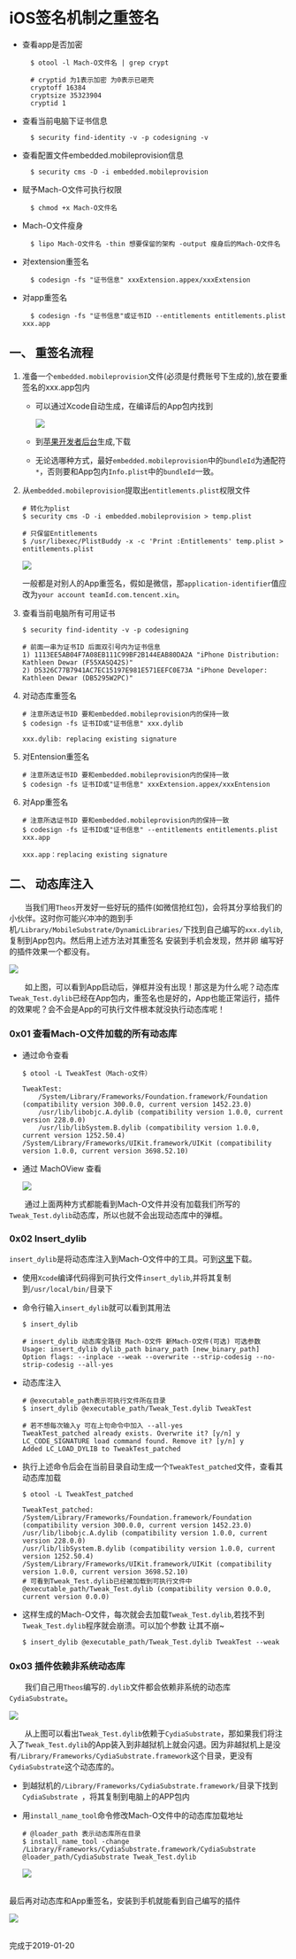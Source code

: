 # iOS签名机制之重签名

- 查看app是否加密

		$ otool -l Mach-O文件名 | grep crypt
		
		# cryptid 为1表示加密 为0表示已砸壳
		cryptoff 16384
    	cryptsize 35323904
      	cryptid 1
  
- 查看当前电脑下证书信息

		$ security find-identity -v -p codesigning -v
		
- 查看配置文件embedded.mobileprovision信息

		$ security cms -D -i embedded.mobileprovision
		
- 赋予Mach-O文件可执行权限

		$ chmod +x Mach-O文件名
		
- Mach-O文件瘦身

		$ lipo Mach-O文件名 -thin 想要保留的架构 -output 瘦身后的Mach-O文件名
		
- 对extension重签名

		$ codesign -fs "证书信息" xxxExtension.appex/xxxExtension
		
- 对app重签名

		$ codesign -fs "证书信息"或证书ID --entitlements entitlements.plist xxx.app
		

## 一、 重签名流程

1. 准备一个`embedded.mobileprovision`文件(必须是付费账号下生成的),放在要重签名的xxx.app包内
	
	- 可以通过Xcode自动生成，在编译后的App包内找到

		![](../Images/iOSReverse/iOS签名机制之重签名/resign_image1.png)
	
	- 到[苹果开发者后台](https://developer.apple.com/account/ios/profile/)生成,下载
	
	- 无论选哪种方式，最好`embedded.mobileprovision`中的`bundleId`为通配符`*`，否则要和App包内`Info.plist`中的`bundleId`一致。

2. 从`embedded.mobileprovision`提取出`entitlements.plist`权限文件
	
	```
	# 转化为plist
	$ security cms -D -i embedded.mobileprovision > temp.plist
	
	# 只保留Entitlements
	$ /usr/libexec/PlistBuddy -x -c 'Print :Entitlements' temp.plist > entitlements.plist
	```
	
	![](../Images/iOSReverse/iOS签名机制之重签名/resign_image2.png)
	
	一般都是对别人的App重签名，假如是微信，那`application-identifier`值应改为`your account teamId.com.tencent.xin`。

3. 查看当前电脑所有可用证书

	```
	$ security find-identity -v -p codesigning
	
	# 前面一串为证书ID 后面双引号内为证书信息
	1) 1113EE5AB04F7A08EB111C99BF2B144EAB80DA2A "iPhone Distribution: Kathleen Dewar (F55XASQ42S)"
 	2) D5326C77B7941AC7EC15197E981E571EEFC0E73A "iPhone Developer: Kathleen Dewar (DB5295W2PC)"
	```

4. 对动态库重签名

	```
	# 注意所选证书ID 要和embedded.mobileprovision内的保持一致
	$ codesign -fs 证书ID或"证书信息" xxx.dylib
	
	xxx.dylib: replacing existing signature
	```
	
5. 对Entension重签名

	```
	# 注意所选证书ID 要和embedded.mobileprovision内的保持一致
	$ codesign -fs 证书ID或"证书信息" xxxExtension.appex/xxxEntension
	```
	
6. 对App重签名
	
	```
	# 注意所选证书ID 要和embedded.mobileprovision内的保持一致
	$ codesign -fs 证书ID或"证书信息" --entitlements entitlements.plist xxx.app
	
	xxx.app：replacing existing signature
	```
	
	
	
## 二、 动态库注入

　　当我们用`Theos`开发好一些好玩的插件(如微信抢红包)，会将其分享给我们的小伙伴。这时你可能兴冲冲的跑到手机`/Library/MobileSubstrate/DynamicLibraries/`下找到自己编写的`xxx.dylib`, 复制到App包内。然后用上述方法对其重签名 安装到手机会发现，然并卵 编写好的插件效果一个都没有。


![](../Images/iOSReverse/iOS签名机制之重签名/resign_image3.png)

　　如上图，可以看到App启动后，弹框并没有出现！那这是为什么呢？动态库`Tweak_Test.dylib`已经在App包内，重签名也是好的，App也能正常运行，插件的效果呢？会不会是App的可执行文件根本就没执行动态库呢！

### 0x01 查看Mach-O文件加载的所有动态库

- 通过命令查看

	```
	$ otool -L TweakTest（Mach-o文件）

	TweakTest:
		/System/Library/Frameworks/Foundation.framework/Foundation (compatibility version 300.0.0, current version 1452.23.0)
		/usr/lib/libobjc.A.dylib (compatibility version 1.0.0, current version 228.0.0)
		/usr/lib/libSystem.B.dylib (compatibility version 1.0.0, current version 1252.50.4)
	/System/Library/Frameworks/UIKit.framework/UIKit (compatibility version 1.0.0, current version 3698.52.10)
	```

- 通过 MachOView 查看

	![](../Images/iOSReverse/iOS签名机制之重签名/resign_image4.png)

　　通过上面两种方式都能看到Mach-O文件并没有加载我们所写的`Tweak_Test.dylib`动态库，所以也就不会出现动态库中的弹框。
　　

### 0x02 Insert_dylib

`insert_dylib`是将动态库注入到Mach-O文件中的工具。可到[这里](https://github.com/Tyilo/insert_dylib)下载。

- 使用`Xcode`编译代码得到可执行文件`insert_dylib`,并将其复制到`/usr/local/bin/`目录下

- 命令行输入`insert_dylib`就可以看到其用法

	```
	$ insert_dylib
	
	# insert_dylib 动态库全路径 Mach-O文件 新Mach-O文件(可选) 可选参数
	Usage: insert_dylib dylib_path binary_path [new_binary_path]
	Option flags: --inplace --weak --overwrite --strip-codesig --no-strip-codesig --all-yes
	```

- 动态库注入

	```
	# @executable_path表示可执行文件所在目录
	$ insert_dylib @executable_path/Tweak_Test.dylib TweakTest
	
	# 若不想每次输入y 可在上句命令中加入 --all-yes
	TweakTest_patched already exists. Overwrite it? [y/n] y
	LC_CODE_SIGNATURE load command found. Remove it? [y/n] y
	Added LC_LOAD_DYLIB to TweakTest_patched
	```

- 执行上述命令后会在当前目录自动生成一个`TweakTest_patched`文件，查看其动态库加载

	```
	$ otool -L TweakTest_patched 
	
	TweakTest_patched:
	/System/Library/Frameworks/Foundation.framework/Foundation (compatibility version 300.0.0, current version 1452.23.0)
	/usr/lib/libobjc.A.dylib (compatibility version 1.0.0, current version 228.0.0)
	/usr/lib/libSystem.B.dylib (compatibility version 1.0.0, current version 1252.50.4)
	/System/Library/Frameworks/UIKit.framework/UIKit (compatibility version 1.0.0, current version 3698.52.10)
	# 可看到Tweak_Test.dylib已经被加载到可执行文件中
	@executable_path/Tweak_Test.dylib (compatibility version 0.0.0, current version 0.0.0)
	```
	
- 这样生成的Mach-O文件，每次就会去加载`Tweak_Test.dylib`,若找不到`Tweak_Test.dylib`程序就会崩溃。可以加个参数 让其不崩~

	```
	$ insert_dylib @executable_path/Tweak_Test.dylib TweakTest --weak
	```
	

### 0x03 插件依赖非系统动态库

　　我们自己用`Theos`编写的`.dylib`文件都会依赖非系统的动态库`CydiaSubstrate`。

![](../Images/iOSReverse/iOS签名机制之重签名/resign_image5.png)

　　从上图可以看出`Tweak_Test.dylib`依赖于`CydiaSubstrate`，那如果我们将注入了`Tweak_Test.dylib`的App装入到非越狱机上就会闪退。因为非越狱机上是没有`/Library/Frameworks/CydiaSubstrate.framework`这个目录，更没有`CydiaSubstrate`这个动态库的。


- 到越狱机的`/Library/Frameworks/CydiaSubstrate.framework/`目录下找到`CydiaSubstrate `，将其复制到电脑上的APP包内

- 用`install_name_tool`命令修改Mach-O文件中的动态库加载地址

	```
	# @loader_path 表示动态库所在目录
	$ install_name_tool -change /Library/Frameworks/CydiaSubstrate.framework/CydiaSubstrate @loader_path/CydiaSubstrate Tweak_Test.dylib 
	```
	
	![](../Images/iOSReverse/iOS签名机制之重签名/resign_image6.png)
	
<br>	
最后再对动态库和App重签名，安装到手机就能看到自己编写的插件

![](../Images/iOSReverse/iOS签名机制之重签名/resign_image7.png)



<br>
完成于2019-01-20
<br>